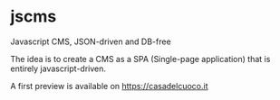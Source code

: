# jscms
Javascript CMS, JSON-driven and DB-free

The idea is to create a CMS as a SPA (Single-page application) that is entirely javascript-driven.

A first preview is available on https://casadelcuoco.it